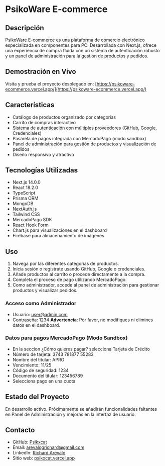 # PsikoWare E-commerce

## Descripción
PsikoWare E-commerce es una plataforma de comercio electrónico especializada en componentes para PC. Desarrollada con Next.js, ofrece una experiencia de compra fluida con un sistema de autenticación robusto y un panel de administración para la gestión de productos y pedidos.

## Demostración en Vivo
Visita y prueba el proyecto desplegado en: [https://psikoware-ecommerce.vercel.app/](https://psikoware-ecommerce.vercel.app/)

## Características
- Catálogo de productos organizado por categorías
- Carrito de compras interactivo
- Sistema de autenticación con múltiples proveedores (GitHub, Google, Credenciales)
- Pasarela de pagos integrada con MercadoPago (modo sandbox)
- Panel de administración para gestión de productos y visualización de pedidos
- Diseño responsivo y atractivo

## Tecnologías Utilizadas
- Next.js 14.0.0
- React 18.2.0
- TypeScript
- Prisma ORM
- MongoDB
- NextAuth.js
- Tailwind CSS
- MercadoPago SDK
- React Hook Form
- Chart.js para visualizaciones en el dashboard
- Firebase para almacenamiento de imágenes

## Uso
1. Navega por las diferentes categorías de productos.
2. Inicia sesión o regístrate usando GitHub, Google o credenciales.
3. Añade productos al carrito o procede directamente a la compra.
4. Completa el proceso de pago utilizando MercadoPago.
5. Como administrador, accede al panel de administración para gestionar productos y visualizar pedidos.

### Acceso como Administrador
- Usuario: user@admin.com
- Contraseña: 1234
**Advertencia**: Por favor, no modifiques ni elimines datos en el dashboard.

### Datos para pagos MercadoPago (Modo Sandbox)
- En la seccion ¿Cómo quieres pagar? selecciona Tarjeta de Crédito
- Número de tarjeta: 3743 781877 55283
- Nombre del titular: APRO
- Vencimiento: 11/25
- Código de seguridad: 1234
- Documento del titular: 123456789
- Selecciona pago en una cuota

## Estado del Proyecto
En desarrollo activo. Próximamente se añadirán funcionalidades faltantes en Panel de Administración y mejoras en la interfaz de usuario.

## Contacto
- GitHub: [Psikxcat](https://github.com/psikxcat)
- Email: arevalogrichard@gmail.com
- LinkedIn: [Richard Arevalo](https://www.linkedin.com/in/arevalorichard/)
- Sitio web: [psikocat.vercel.app](https://psikocat.vercel.app/home)
